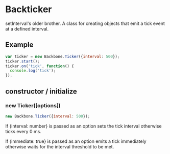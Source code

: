 # Backticker

setInterval's older brother. A class for creating objects that emit a tick event at a defined interval. 

## Example
```js
var ticker = new Backbone.Ticker({interval: 500});
ticker.start();
ticker.on('tick', function() {
  console.log('tick');
});
```

## constructor / initialize
### new Ticker([options])
```js
new Backbone.Ticker({interval: 500});
```

If {interval: number} is passed as an option sets the tick interval otherwise ticks every 0 ms.

If {immediate: true} is passed as an option emits a tick immediately otherwise waits for the interval threshold to be met.
